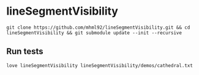 # lineSegmentVisibility

`git clone https://github.com/mhml92/lineSegmentVisibility.git && cd lineSegmentVisibility && git submodule update --init --recursive`

## Run tests

`love lineSegmentVisibility lineSegmentVisibility/demos/cathedral.txt`
